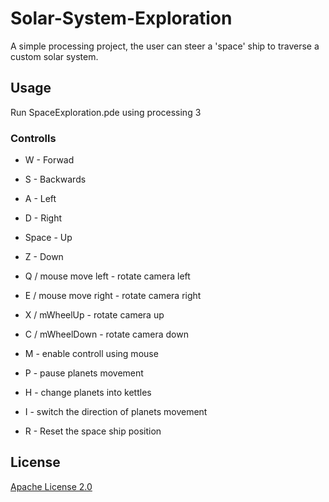 # Solar-System-Exploration
A simple processing project, the user can steer a 'space' ship to traverse a custom solar system.

## Usage
Run SpaceExploration.pde using processing 3

### Controlls
* W - Forwad
* S - Backwards
* A - Left
* D - Right
* Space - Up
* Z - Down

* Q / mouse move left - rotate camera left
* E / mouse move right - rotate camera right
* X / mWheelUp - rotate camera up
* C / mWheelDown - rotate camera down

* M - enable controll using mouse

* P - pause planets movement
* H - change planets into kettles
* I - switch the direction of planets movement

* R - Reset the space ship position

## License
[Apache License 2.0](https://choosealicense.com/licenses/apache-2.0/)
